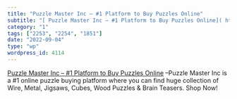 ```yaml
---
title: "Puzzle Master Inc – #1 Platform to Buy Puzzles Online"
subtitle: "[ Puzzle Master Inc – #1 Platform to Buy Puzzles Online]( https://www.puzzlemaster.ca/?utm_campaign=..."
category: "1"
tags: ["2253", "2254", "1851"]
date: "2022-09-04"
type: "wp"
wordpress_id: 4114
---
```

[ Puzzle Master Inc – #1 Platform to Buy Puzzles Online]( https://www.puzzlemaster.ca/?utm_campaign=Recomendo&utm_medium=email&utm_source=Revue%20newsletter) –Puzzle Master Inc is a #1 online puzzle buying platform where you can find huge collection of Wire, Metal, Jigsaws, Cubes, Wood Puzzles & Brain Teasers. Shop Now!